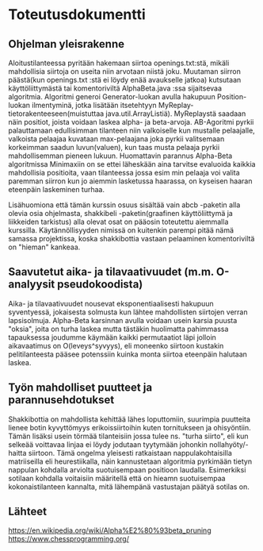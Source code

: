Toteutusdokumentti
=========

## Ohjelman yleisrakenne

Aloitustilanteessa pyritään hakemaan siirtoa openings.txt:stä, mikäli mahdollisia siirtoja on useita niin arvotaan niistä joku. Muutaman siirron päästä(kun openings.txt :stä ei löydy enää avaukselle jatkoa) kutsutaan käyttöliittymästä tai komentoriviltä AlphaBeta.java :ssa sijaitsevaa algoritmia. Algoritmi generoi Generator-luokan avulla hakupuun Position-luokan ilmentyminä, jotka lisätään itsetehtyyn MyReplay-tietorakenteeseen(muistuttaa java.util.ArrayListiä). MyReplaystä saadaan näin positiot, joista voidaan laskea alpha- ja beta-arvoja. AB-Agoritmi pyrkii palauttamaan edullisimman tilanteen niin valkoiselle kun mustalle pelaajalle, valkoista pelaajaa kuvataan max-pelaajana joka pyrkii valitsemaan korkeimman saadun luvun(valuen), kun taas musta pelaaja pyrkii mahdollisemman pieneen lukuun. Huomattavin parannus Alpha-Beta algoritmissa Minimaxiin on se ettei läheskään aina tarvitse evaluoida kaikkia mahdollisia positioita, vaan tilanteessa jossa esim min pelaaja voi valita paremman siirron kun jo aiemmin lasketussa haarassa, on kyseisen haaran eteenpäin laskeminen turhaa.

Lisähuomiona että tämän kurssin osuus sisältää vain abcb -paketin alla olevia osia ohjelmasta, shakkibeli -paketin(graafinen käyttöliittymä ja liikkeiden tarkistus) alla olevat osat on pääosin toteutettu aiemmalla kurssilla. Käytännöllisyyden nimissä on kuitenkin parempi pitää nämä samassa projektissa, koska shakkibottia vastaan pelaaminen komentoriviltä on "hieman" kankeaa. 

## Saavutetut aika- ja tilavaativuudet (m.m. O-analyysit pseudokoodista)

Aika- ja tilavaativuudet nousevat eksponentiaalisesti hakupuun syventyessä, jokaisesta solmusta kun lähtee mahdollisten siirtojen verran lapsisolmuja. Alpha-Beta karsinnan avulla voidaan usein karsia puusta "oksia", joita on turha laskea mutta tästäkin huolimatta pahimmassa tapauksessa joudumme käymään kaikki permutaatiot läpi jolloin aikavaatimus on O(leveys^syvyys), eli moneenko siirtoon kustakin pelitilanteesta pääsee potenssiin kuinka monta siirtoa eteenpäin halutaan laskea. 

## Työn mahdolliset puutteet ja parannusehdotukset

Shakkibottia on mahdollista kehittää lähes loputtomiin, suurimpia puutteita lienee botin kyvyttömyys erikoissiirtoihin kuten tornitukseen ja ohisyöntiin. Tämän lisäksi usein törmää tilanteisiin jossa tulee ns. "turha siirto", eli kun selkeää voittavaa linjaa ei löydy jodutaan tyytymään johonkin nollahyöty/-haitta siirtoon. Tämä ongelma yleisesti ratkaistaan nappulakohtaisilla matriiseilla eli heurestiikalla, näin kannustetaan algoritmia pyrkimään tietyn nappulan kohdalla arviolta suotuisempaan positioon laudalla. Esimerkiksi sotilaan kohdalla voitaisiin määritellä että on hieamn suotuisempaa kokonaistilanteen kannalta, mitä lähempänä vastustajan päätyä sotilas on.

## Lähteet

https://en.wikipedia.org/wiki/Alpha%E2%80%93beta_pruning
https://www.chessprogramming.org/
